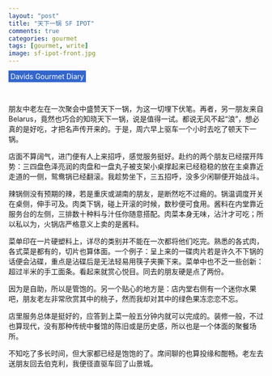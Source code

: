 ```yaml
---
layout: "post"
title: "天下一锅 SF IPOT"
comments: true
categories: gourmet
tags: [gourmet, write]
image: sf-ipot-front.jpg
---
```


<span style="background-color:rgba(51, 102, 204,1); color:white; padding:3px 4px;">Davids Gourmet Diary</span>&nbsp;&nbsp;&nbsp;

<br/>


朋友中老左在一次聚会中盛赞天下一锅，为这一切埋下伏笔。再者，另一朋友来自Belarus，竟然也巧合的知晓天下一锅，说是值得一试。都说无风不起“浪”，想必真的是好吃，才把名声传开来的。于是，周六早上驱车一个小时去吃了顿天下一锅。

店面不算阔气，进门便有人上来招呼，感觉服务挺好。赴约的两个朋友已经摆开阵势：三四盘色泽亮润的肉盘和一盘丸子被支架小桌撑起来已经稳稳的放在主桌靠近走道的一侧，鸳鸯锅已经翻滚。我趁势坐下，三五招呼，没多少闲聊便开始战斗。

辣锅侧没有预期的辣，若是重庆或湖南的朋友，是断然吃不过瘾的。锅温调度开关在桌侧，伸手可及。肉类下锅，碰上开滚的时候，数秒便可食用。酱料在内堂靠近服务台的左侧，三排数十种料与汁任你随意搭配。肉菜本身无味，沾汁才可吃；所以私以为，火锅店严格意义上卖的是酱料。

菜单印在一片硬塑料上，详尽的类别并不能在一次都将他们吃完。熟悉的各式肉，各式菜是都有的，切片也算体面。一个例子：呈上来的一碟肉片若是许久不下锅的话便会沾碟，重点是沾碟后是无法轻易用筷子夹撕下来。菜单中也不乏一些创新：超过半米的手工面条。看起来就赏心悦目。同去的朋友硬是点了两份。

因为是自助，所以是管饱的。另一个贴心的地方是：店内堂右侧有一个迷你水果吧，朋友老左非常欣赏其中的桃子，然而我却对其中的绿色果冻恋恋不忘。

店里服务总体是挺好的，应答到上菜一般五分钟内就可以完成的。装修一般，不过也算现代，没有那种传统中餐馆的陈旧或是历史感，所以也是一个体面的聚餐场所。

不知吃了多长时间，但大家都已经是饱饱的了。席间聊的也算投缘和酣畅。老左去送朋友回去伯克利，我便径直驱车回了山景城。
